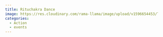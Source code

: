 ```yaml
---
title: Rituchakra Dance
image: https://res.cloudinary.com/rama-llama/image/upload/v1596654453/The_Dance-3696_r9znde.jpg
categories:
  - Action
  - events
---
```

